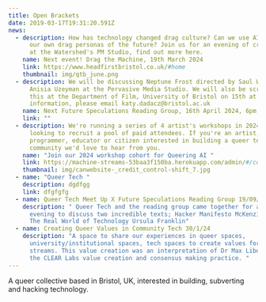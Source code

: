 ```yaml
---
title: Open Brackets
date: 2019-03-17T19:31:20.591Z
news:
  - description: How has technology changed drag culture? Can we use AI to invent
      our own drag personas of the future? Join us for an evening of creativity
      at the Watershed's PM Studio, find out more here.
    name: Next event! Drag the Machine, 19th March 2024
    link: https://www.headfirstbristol.co.uk/#home
    thumbnail: img/qtb_june.png
  - description: We will be discussing Neptune Frost directed by Saul Williams and
      Anisia Uzeyman at the Pervasive Media Studio. We will also be screening
      this at the Department of Film, University of Bristol on 15th at 6pm. More
      information, please email katy.dadacz@bristol.ac.uk
    name: Next Future Speculations Reading Group, 16th April 2024, 6pm
    link: ""
  - description: We're running a series of 4 artist's workshops in 2024 and are
      looking to recruit a pool of paid attendees. If you're an artist,
      programmer, educator or citizen interested in building a queer tech
      community we'd love to hear from you.
    name: "Join our 2024 workshop cohort for Queering AI "
    link: https://machine-streams-53baa3f150ba.herokuapp.com/admin/#/collections/blog/entries/call-for-participants-queering-ai-workshop-series
    thumbnail: img/canwebsite-_credit_control-shift_7.jpg
  - name: "Queer Tech "
    description: dgdfgg
    link: dfgfgfg
  - name: Queer Tech Meet Up X Future Speculations Reading Group 19/09/23
    description: " Queer Tech and the reading group came together for a lovely
      evening to discuss two incredible texts; Hacker Manifesto McKenzie Wark &
      The Real World of Technology Ursula Franklin"
  - name: Creating Queer Values in Community Tech 30/1/24
    description: "A space to share our experiences in queer spaces,
      university/institutional spaces, tech spaces to create values for machine
      streams. This value creation was an interpretation of Dr Max Liboiron and
      the CLEAR Labs value creation and consensus making practice. "
---
```

A queer collective based in Bristol, UK, interested in building, subverting and hacking technology.

